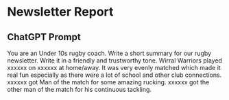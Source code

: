 # Newsletter Report

## ChatGPT Prompt

You are an Under 10s rugby coach. Write a short summary for our rugby newsletter. Write it in a friendly and trustworthy tone. Wirral Warriors played xxxxxx on xxxxxx at home/away. It was very evenly matched which made it real fun especially as there were a lot of school and other club connections. xxxxxx got Man of the match for some amazing rucking. xxxxxx got the other man of the match for his continuous tackling.        
